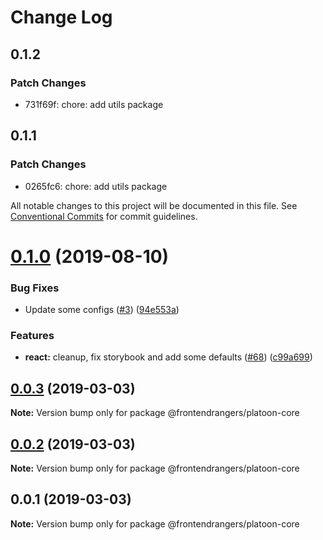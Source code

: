 # Change Log

## 0.1.2

### Patch Changes

-   731f69f: chore: add utils package

## 0.1.1

### Patch Changes

-   0265fc6: chore: add utils package

All notable changes to this project will be documented in this file.
See [Conventional Commits](https://conventionalcommits.org) for commit guidelines.

# [0.1.0](https://github.com/FrontendRangers/platoon/compare/@frontendrangers/platoon-core@0.0.1...@frontendrangers/platoon-core@0.1.0) (2019-08-10)

### Bug Fixes

-   Update some configs ([#3](https://github.com/FrontendRangers/platoon/issues/3)) ([94e553a](https://github.com/FrontendRangers/platoon/commit/94e553a))

### Features

-   **react:** cleanup, fix storybook and add some defaults ([#68](https://github.com/FrontendRangers/platoon/issues/68)) ([c99a699](https://github.com/FrontendRangers/platoon/commit/c99a699))

## [0.0.3](https://github.com/FrontendRangers/platoon/compare/@frontendrangers/platoon-core@0.0.2...@frontendrangers/platoon-core@0.0.3) (2019-03-03)

**Note:** Version bump only for package @frontendrangers/platoon-core

## [0.0.2](https://github.com/FrontendRangers/platoon/compare/@frontendrangers/platoon-core@0.0.1...@frontendrangers/platoon-core@0.0.2) (2019-03-03)

**Note:** Version bump only for package @frontendrangers/platoon-core

## 0.0.1 (2019-03-03)

**Note:** Version bump only for package @frontendrangers/platoon-core
